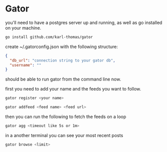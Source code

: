# Gator

you'll need to have a postgres server up and running, as well as go installed on your machine. 

```sh
go install github.com/karl-thomas/gator
```

create ~/.gatorconfig.json with the following structure:  
```json
{
  "db_url": "connection string to your gator db",
  "username": ""
}
```

should be able to run gator from the command line now. 


first you need to add your name and the feeds you want to follow.
```sh
gator register <your name>

gator addfeed <feed name> <feed url>
```

then you can run the following to fetch the feeds on a loop

```sh
gator agg <timeout like 5s or 1m>
```

in a another terminal you can see your most recent posts

```sh 
gator browse <limit>
```


